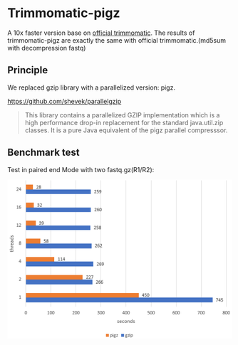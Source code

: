 # Trimmomatic-pigz

A 10x faster version base on [official trimmomatic](http://www.usadellab.org/cms/?page=trimmomatic). The results of trimmomatic-pigz are exactly the same with official trimmomatic.(md5sum with decompression fastq)

## Principle

We replaced gzip library with a parallelized version: pigz.

https://github.com/shevek/parallelgzip

> This library contains a parallelized GZIP implementation which is a high performance drop-in replacement for the standard java.util.zip classes. It is a pure Java equivalent of the pigz parallel compresssor.

## Benchmark test

Test in paired end Mode with two fastq.gz(R1/R2):

![image](https://github.com/jaydenSen/Trimmomatic-pigz/raw/master/benchmark-test.png)
